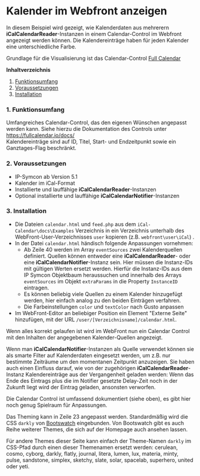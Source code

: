Kalender im Webfront anzeigen
===

In diesem Beispiel wird gezeigt, wie Kalenderdaten aus mehrerern **iCalCalendarReader**-Instanzen in einem Calendar-Control im Webfront angezeigt werden können. Die Kalendereinträge haben für jeden Kalender eine unterschiedliche Farbe.

Grundlage für die Visualisierung ist das Calendar-Control [Full Calendar](https://fullcalendar.io/)


**Inhaltverzeichnis**

1. [Funktionsumfang](#1-funktionsumfang)
2. [Voraussetzungen](#2-voraussetzungen)
3. [Installation](#3-installation)

### 1. Funktionsumfang

Umfangreiches Calendar-Control, das den eigenen Wünschen angepasst werden kann. Siehe hierzu die Dokumentation des Controls unter https://fullcalendar.io/docs/  
Kalendereinträge sind auf ID, Titel, Start- und Endzeitpunkt sowie ein Ganztages-Flag beschränkt.


### 2. Voraussetzungen

- IP-Symcon ab Version 5.1
- Kalender im iCal-Format
- Installierte und lauffähige **iCalCalendarReader**-Instanzen
- Optional installierte und lauffähige **iCalCalendarNotifier**-Instanzen


### 3. Installation

* Die Dateien `calendar.html` und `feed.php` aus dem `iCal-Calendar\docs\Examples` Verzeichnis in ein Verzeichnis unterhalb des WebFront-User-Verzeichnisses `user` kopieren (z.B. `webfront\user\iCal`) .  
* In der Datei `calendar.html` händisch folgende Anpassungen vornehmen:
  * Ab Zeile 40 werden im Array `eventSources` zwei Kalenderquellen definiert. Quellen können entweder eine **iCalCalendarReader**- oder eine **iCalCalendarNotifier**-Instanz sein. Hier müssen die Instanz-IDs mit gültigen Werten ersetzt werden. Hierfür die Instanz-IDs aus dem IP Symcon Objektbaum heraussuchen und innerhalb des Arrays `eventSources` im Objekt `extraParams` in die Property `InstanceID` eintragen.
  * Es können beliebig viele Quellen zu einem Kalender hinzugefügt werden, hier einfach analog zu den beiden Einträgen verfahren.
  * Die Farbeinstellungen `color` und `textColor` nach Gusto anpassen
* Im WebFront-Editor an beliebiger Position ein Element "Externe Seite" hinzufügen, mit der URL `/user/[Verzeichnisname]/calendar.html`.  

Wenn alles korrekt gelaufen ist wird im WebFront nun ein Calendar Control mit den Inhalten der angegebenen Kalender-Quellen angezeigt.  

Wenn man **iCalCalendarNotifier**-Instanzen als Quelle verwendet können sie als smarte Filter auf Kalenderdaten eingesetzt werden, um z.B. nur bestimmte Zeiträume um den momentanen Zeitpunkt anzuzeigen. Sie haben auch einen Einfluss darauf, wie von der zugehörigen **iCalCalendarReader**-Instanz Kalendereinträge aus der Vergangenheit geladen werden: Wenn das Ende des Eintrags plus die im Notifier gesetzte Delay-Zeit noch in der Zukunft liegt wird der Eintrag geladen, ansonsten verworfen.  

Die Calendar Control ist umfassend dokumentiert (siehe oben), es gibt hier noch genug Spielraum für Anpassungen.  

Das Theming kann in Zeile 23 angepasst werden. 
Standardmäßig wird die CSS `darkly` von [Bootswatch](https://bootswatch.com/) eingebunden.
Von Bootswatch gibt es auch Reihe weiterer Themes, die sich auf der Homepage auch ansehen lassen.

Für andere Themes dieser Seite kann einfach der Theme-Namen `darkly` im CSS-Pfad durch einen dieser Themenamen ersetzt werden:
cerulean, cosmo, cyborg, darkly, flatly, journal, litera, lumen, lux, materia, minty, pulse, sandstone, simplex, sketchy, slate, solar, spacelab, superhero, united oder yeti.
